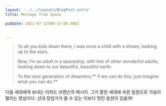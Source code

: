 ```yaml
---
layout: '../../layouts/BlogPost.astro'
title: Message from Space

pubDate: 2021-07-12T00:37:00.000Z


---
```


> To all you kids down there, I was once a child with a dream, looking up to the stars.
> 
> Now, I’m an adult in a spaceship, with lots of other wonderful adults, looking down to our beautiful, beautiful earth.
> 
> To the next generation of dreamers,** if we can do this, just imagine what you can do.**

다음 세대에게 보내는 리처드 브랜슨의 메시지. 그가 말한 세대에 속한 일원으로 가슴이 떨리는 영상이다. 선대 창업가가 줄 수 있는 이보다 멋진 응원이 있을까!
